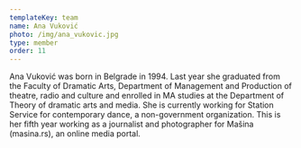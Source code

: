 ```yaml
---
templateKey: team
name: Ana Vuković
photo: /img/ana_vukovic.jpg
type: member
order: 11
---
```

Ana Vuković was born in Belgrade in 1994. Last year she graduated from the Faculty of Dramatic Arts, Department of Management and Production of theatre, radio and culture and enrolled in MA studies at the Department of Theory of dramatic arts and media. She is currently working for Station Service for contemporary dance, a non-government organization. This is her fifth year working as a journalist and photographer for Mašina (masina.rs), an online media portal.
